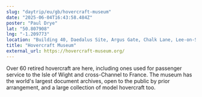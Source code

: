 ```yaml
---
slug: "daytrip/eu/gb/hovercraft-museum"
date: "2025-06-04T16:43:58.484Z"
poster: "Paul Drye"
lat: "50.807908"
lng: "-1.209773"
location: "Building 40, Daedalus Site, Argus Gate, Chalk Lane, Lee-on-Solent, England"
title: "Hovercraft Museum"
external_url: https://hovercraft-museum.org/
---
```

Over 60 retired hovercraft are here, including ones used for passenger service to the Isle of Wight and cross-Channel to France. The museum has the world's largest document archives, open to the public by prior arrangement, and a large collection of model hovercraft too.